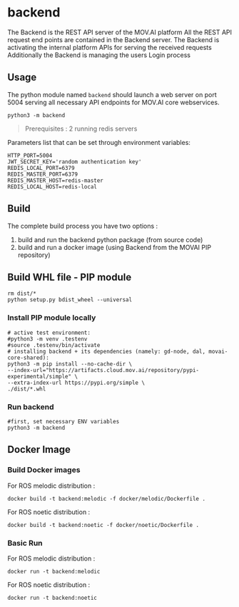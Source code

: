 # backend
The Backend is the REST API server of the MOV.AI platform
All the REST API request end points are contained in the Backend server.
The Backend is activating the internal platform APIs for serving the received requests
Additionally the Backend is managing the users Login process

## Usage

The python module named `backend` should launch a web server on port 5004 serving all necessary API endpoints for MOV.AI core webservices.

    python3 -m backend

> Prerequisites : 2 running redis servers

Parameters list that can be set through environment variables:

    HTTP_PORT=5004
    JWT_SECRET_KEY='random authentication key'
    REDIS_LOCAL_PORT=6379
    REDIS_MASTER_PORT=6379
    REDIS_MASTER_HOST=redis-master
    REDIS_LOCAL_HOST=redis-local


## Build

The complete build process you have two options :
1. build and run the backend python package (from source code)
2. build and run a docker image (using Backend from the MOVAI PIP repository)

## Build WHL file - PIP module

    rm dist/*
    python setup.py bdist_wheel --universal

### Install PIP module locally

    # active test environment:
    #python3 -m venv .testenv
    #source .testenv/bin/activate
    # installing backend + its dependencies (namely: gd-node, dal, movai-core-shared):
    python3 -m pip install --no-cache-dir \
    --index-url="https://artifacts.cloud.mov.ai/repository/pypi-experimental/simple" \
    --extra-index-url https://pypi.org/simple \
    ./dist/*.whl
### Run backend 

    #first, set necessary ENV variables
    python3 -m backend

## Docker Image
### Build Docker images

For ROS melodic distribution :

    docker build -t backend:melodic -f docker/melodic/Dockerfile .


For ROS noetic distribution :

    docker build -t backend:noetic -f docker/noetic/Dockerfile .


### Basic Run

For ROS melodic distribution :

    docker run -t backend:melodic

For ROS noetic distribution :

    docker run -t backend:noetic

